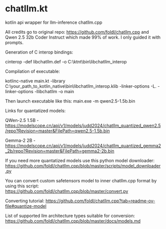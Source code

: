 # chatllm.kt
kotlin api wrapper for llm-inference chatllm.cpp

All credits go to original repo: https://github.com/foldl/chatllm.cpp and Qwen 2.5 32b Coder Instruct which made 99% of work. I only guided it with prompts.

Generation of C interop bindings:

cinterop -def libchatllm.def -o C:\ktnt\bin\libchatllm_interop

Compilation of executable:

kotlinc-native main.kt -library C:\your_path_to_kotlin_native\bin\libchatllm_interop.klib -linker-options -L. -linker-options -llibchatllm -o main

Then launch executable like this: main.exe -m qwen2.5-1.5b.bin

Links for quantatized models:

QWen-2.5 1.5B - https://modelscope.cn/api/v1/models/judd2024/chatllm_quantized_qwen2.5/repo?Revision=master&FilePath=qwen2.5-1.5b.bin

Gemma-2 2B - https://modelscope.cn/api/v1/models/judd2024/chatllm_quantized_gemma2_2b/repo?Revision=master&FilePath=gemma2-2b.bin

If you need more quantatized models use this python model downloader: https://github.com/foldl/chatllm.cpp/blob/master/scripts/model_downloader.py

You can convert custom safetensors model to inner chatllm.cpp format by using this script: https://github.com/foldl/chatllm.cpp/blob/master/convert.py

Converting tutorial: https://github.com/foldl/chatllm.cpp?tab=readme-ov-file#quantize-model

List of supported llm architecture types suitable for conversion: https://github.com/foldl/chatllm.cpp/blob/master/docs/models.md
